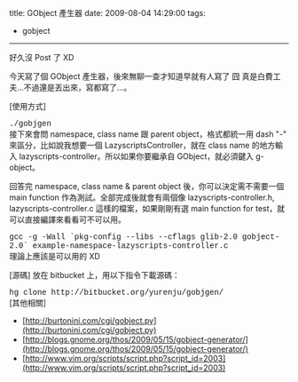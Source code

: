 title: GObject 產生器
date: 2009-08-04 14:29:00
tags: 
- gobject
---

好久沒 Post 了 XD

今天寫了個 GObject 產生器，後來無聊一查才知道早就有人寫了 囧
真是白費工夫…不過還是丟出來，寫都寫了…。

[使用方式]
<div style="font-family: &quot;Courier New&quot;,Courier,monospace;">./gobjgen</div>
接下來會問 namespace, class name 跟 parent object，格式都統一用 dash "-" 來區分，比如說我想要一個 LazyscriptsController，就在 class name 的地方輸入 lazyscripts-controller。所以如果你要繼承自 GObject，就必須鍵入 g-object。

回答完 namespace, class name &amp; parent object 後，你可以決定需不需要一個 main function 作為測試。全部完成後就會有兩個像 lazyscripts-controller.h, lazyscripts-controller.c 這樣的檔案，如果剛剛有選 main function for test，就可以直接編譯來看看可不可以用。

<div style="font-family: &quot;Courier New&quot;,Courier,monospace;">gcc -g -Wall `pkg-config --libs --cflags glib-2.0 gobject-2.0` example-namespace-lazyscripts-controller.c</div>
理論上應該是可以用的 XD

[源碼]
放在 bitbucket 上，用以下指令下載源碼：

<div style="font-family: &quot;Courier New&quot;,Courier,monospace;">hg clone http://bitbucket.org/yurenju/gobjgen/</div>
[其他相關]

*   [http://burtonini.com/cgi/gobject.py](http://burtonini.com/cgi/gobject.py)
*   [http://blogs.gnome.org/thos/2009/05/15/gobject-generator/](http://blogs.gnome.org/thos/2009/05/15/gobject-generator/)
*   [http://www.vim.org/scripts/script.php?script_id=2003](http://www.vim.org/scripts/script.php?script_id=2003)